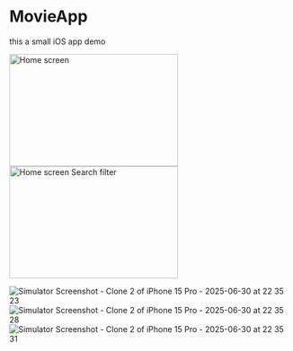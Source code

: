 # MovieApp
this a small iOS app demo

<img src="https://github.com/user-attachments/assets/fa05386e-1105-4a5d-9157-f0605ba7dc15" alt="Home screen" width="300" height="200">
<img src="https://github.com/user-attachments/assets/30bc5e42-b926-441a-960e-1a70237c66e9" alt="Home screen Search filter" width="300" height="200">



![Simulator Screenshot - Clone 2 of iPhone 15 Pro - 2025-06-30 at 22 35 23](https://github.com/user-attachments/assets/d29c43c6-7acb-41e9-8609-e52134cee970)
![Simulator Screenshot - Clone 2 of iPhone 15 Pro - 2025-06-30 at 22 35 28](https://github.com/user-attachments/assets/f9f498e8-6623-49de-91da-55f082b9cedb)
![Simulator Screenshot - Clone 2 of iPhone 15 Pro - 2025-06-30 at 22 35 31](https://github.com/user-attachments/assets/87d2772f-9b8b-4061-98e0-dc35799d6275)
